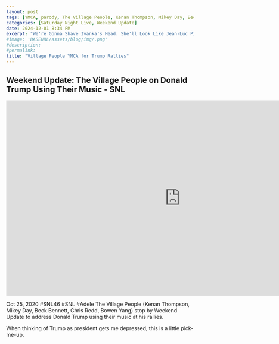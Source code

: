 ```yaml
---
layout: post
tags: [YMCA, parody, The Village People, Kenan Thompson, Mikey Day, Beck Bennett, Chris Redd, Bowen Yang, Weekend Update, Donald Trump]
categories: [Saturday Night Live, Weekend Update]
date: 2024-12-01 8:34 PM
excerpt: "We're Gonna Shave Ivanka's Head. She'll Look Like Jean-Luc Picard"
#image: 'BASEURL/assets/blog/img/.png'
#description:
#permalink:
title: "Village People YMCA for Trump Rallies"
---
```



## Weekend Update: The Village People on Donald Trump Using Their Music - SNL

<iframe width="932" height="524" src="https://www.youtube.com/embed/vLk-dxZyp1Q" title="Weekend Update: The Village People on Donald Trump Using Their Music - SNL" frameborder="0" allow="accelerometer; autoplay; clipboard-write; encrypted-media; gyroscope; picture-in-picture; web-share" referrerpolicy="strict-origin-when-cross-origin" allowfullscreen></iframe>

Oct 25, 2020  #SNL46 #SNL #Adele
The Village People (Kenan Thompson, Mikey Day, Beck Bennett, Chris Redd, Bowen Yang) stop by Weekend Update to address Donald Trump using their music at his rallies.

When thinking of Trump as president gets me depressed, this is a little pick-me-up.